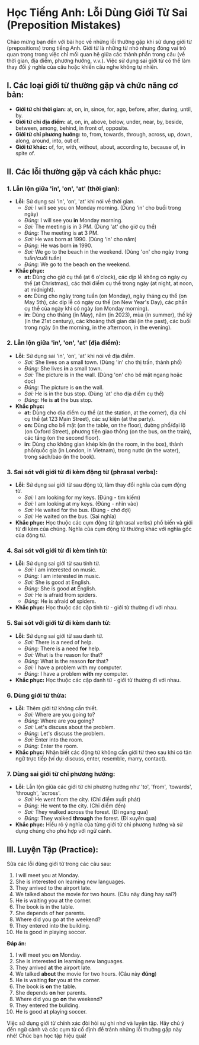 # Học Tiếng Anh: Lỗi Dùng Giới Từ Sai (Preposition Mistakes)

Chào mừng bạn đến với bài học về những lỗi thường gặp khi sử dụng giới từ (prepositions) trong tiếng Anh. Giới từ là những từ nhỏ nhưng đóng vai trò quan trọng trong việc chỉ mối quan hệ giữa các thành phần trong câu (về thời gian, địa điểm, phương hướng, v.v.). Việc sử dụng sai giới từ có thể làm thay đổi ý nghĩa của câu hoặc khiến câu nghe không tự nhiên.

## I. Các loại giới từ thường gặp và chức năng cơ bản:

* **Giới từ chỉ thời gian:** at, on, in, since, for, ago, before, after, during, until, by.
* **Giới từ chỉ địa điểm:** at, on, in, above, below, under, near, by, beside, between, among, behind, in front of, opposite.
* **Giới từ chỉ phương hướng:** to, from, towards, through, across, up, down, along, around, into, out of.
* **Giới từ khác:** of, for, with, without, about, according to, because of, in spite of.

## II. Các lỗi thường gặp và cách khắc phục:

### 1. Lẫn lộn giữa 'in', 'on', 'at' (thời gian):

* **Lỗi:** Sử dụng sai 'in', 'on', 'at' khi nói về thời gian.
    * *Sai:* I will see you on Monday morning. (Dùng 'in' cho buổi trong ngày)
    * *Đúng:* I will see you **in** Monday morning.
    * *Sai:* The meeting is in 3 PM. (Dùng 'at' cho giờ cụ thể)
    * *Đúng:* The meeting is **at** 3 PM.
    * *Sai:* He was born at 1990. (Dùng 'in' cho năm)
    * *Đúng:* He was born **in** 1990.
    * *Sai:* We go to the beach in the weekend. (Dùng 'on' cho ngày trong tuần/cuối tuần)
    * *Đúng:* We go to the beach **on** the weekend.
* **Khắc phục:**
    * **at:** Dùng cho giờ cụ thể (at 6 o'clock), các dịp lễ không có ngày cụ thể (at Christmas), các thời điểm cụ thể trong ngày (at night, at noon, at midnight).
    * **on:** Dùng cho ngày trong tuần (on Monday), ngày tháng cụ thể (on May 5th), các dịp lễ có ngày cụ thể (on New Year's Day), các phần cụ thể của ngày khi có ngày (on Monday morning).
    * **in:** Dùng cho tháng (in May), năm (in 2023), mùa (in summer), thế kỷ (in the 21st century), các khoảng thời gian dài (in the past), các buổi trong ngày (in the morning, in the afternoon, in the evening).

### 2. Lẫn lộn giữa 'in', 'on', 'at' (địa điểm):

* **Lỗi:** Sử dụng sai 'in', 'on', 'at' khi nói về địa điểm.
    * *Sai:* She lives on a small town. (Dùng 'in' cho thị trấn, thành phố)
    * *Đúng:* She lives **in** a small town.
    * *Sai:* The picture is in the wall. (Dùng 'on' cho bề mặt ngang hoặc dọc)
    * *Đúng:* The picture is **on** the wall.
    * *Sai:* He is in the bus stop. (Dùng 'at' cho địa điểm cụ thể)
    * *Đúng:* He is **at** the bus stop.
* **Khắc phục:**
    * **at:** Dùng cho địa điểm cụ thể (at the station, at the corner), địa chỉ cụ thể (at 123 Main Street), các sự kiện (at the party).
    * **on:** Dùng cho bề mặt (on the table, on the floor), đường phố/đại lộ (on Oxford Street), phương tiện giao thông (on the bus, on the train), các tầng (on the second floor).
    * **in:** Dùng cho không gian khép kín (in the room, in the box), thành phố/quốc gia (in London, in Vietnam), trong nước (in the water), trong sách/báo (in the book).

### 3. Sai sót với giới từ đi kèm động từ (phrasal verbs):

* **Lỗi:** Sử dụng sai giới từ sau động từ, làm thay đổi nghĩa của cụm động từ.
    * *Sai:* I am looking for my keys. (Đúng - tìm kiếm)
    * *Sai:* I am looking at my keys. (Đúng - nhìn vào)
    * *Sai:* He waited for the bus. (Đúng - chờ đợi)
    * *Sai:* He waited on the bus. (Sai nghĩa)
* **Khắc phục:** Học thuộc các cụm động từ (phrasal verbs) phổ biến và giới từ đi kèm của chúng. Nghĩa của cụm động từ thường khác với nghĩa gốc của động từ.

### 4. Sai sót với giới từ đi kèm tính từ:

* **Lỗi:** Sử dụng sai giới từ sau tính từ.
    * *Sai:* I am interested on music.
    * *Đúng:* I am interested **in** music.
    * *Sai:* She is good at English.
    * *Đúng:* She is good **at** English.
    * *Sai:* He is afraid from spiders.
    * *Đúng:* He is afraid **of** spiders.
* **Khắc phục:** Học thuộc các cặp tính từ - giới từ thường đi với nhau.

### 5. Sai sót với giới từ đi kèm danh từ:

* **Lỗi:** Sử dụng sai giới từ sau danh từ.
    * *Sai:* There is a need of help.
    * *Đúng:* There is a need **for** help.
    * *Sai:* What is the reason for that?
    * *Đúng:* What is the reason **for** that?
    * *Sai:* I have a problem with my computer.
    * *Đúng:* I have a problem **with** my computer.
* **Khắc phục:** Học thuộc các cặp danh từ - giới từ thường đi với nhau.

### 6. Dùng giới từ thừa:

* **Lỗi:** Thêm giới từ không cần thiết.
    * *Sai:* Where are you going to?
    * *Đúng:* Where are you going?
    * *Sai:* Let's discuss about the problem.
    * *Đúng:* Let's discuss the problem.
    * *Sai:* Enter into the room.
    * *Đúng:* Enter the room.
* **Khắc phục:** Nhận biết các động từ không cần giới từ theo sau khi có tân ngữ trực tiếp (ví dụ: discuss, enter, resemble, marry, contact).

### 7. Dùng sai giới từ chỉ phương hướng:

* **Lỗi:** Lẫn lộn giữa các giới từ chỉ phương hướng như 'to', 'from', 'towards', 'through', 'across'.
    * *Sai:* He went from the city. (Chỉ điểm xuất phát)
    * *Đúng:* He went **to** the city. (Chỉ điểm đến)
    * *Sai:* They walked across the forest. (Đi ngang qua)
    * *Đúng:* They walked **through** the forest. (Đi xuyên qua)
* **Khắc phục:** Hiểu rõ ý nghĩa của từng giới từ chỉ phương hướng và sử dụng chúng cho phù hợp với ngữ cảnh.

## III. Luyện Tập (Practice):

Sửa các lỗi dùng giới từ trong các câu sau:

1.  I will meet you at Monday.
2.  She is interested on learning new languages.
3.  They arrived to the airport late.
4.  We talked about the movie for two hours. (Câu này đúng hay sai?)
5.  He is waiting you at the corner.
6.  The book is in the table.
7.  She depends of her parents.
8.  Where did you go at the weekend?
9.  They entered into the building.
10. He is good in playing soccer.

**Đáp án:**

1.  I will meet you **on** Monday.
2.  She is interested **in** learning new languages.
3.  They arrived **at** the airport late.
4.  We talked **about** the movie for two hours. (Câu này **đúng**)
5.  He is waiting **for** you at the corner.
6.  The book is **on** the table.
7.  She depends **on** her parents.
8.  Where did you go **on** the weekend?
9.  They entered the building.
10. He is good **at** playing soccer.

Việc sử dụng giới từ chính xác đòi hỏi sự ghi nhớ và luyện tập. Hãy chú ý đến ngữ cảnh và các cụm từ cố định để tránh những lỗi thường gặp này nhé! Chúc bạn học tập hiệu quả!